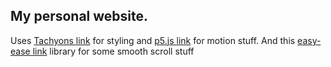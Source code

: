 ## My personal website.

Uses [Tachyons link](http://tachyons.io/) for styling and [p5.js link](https://p5js.org/) for motion stuff. 
And this [easy-ease link](https://github.com/davidgilbertson/easy-ease) library for some smooth scroll stuff